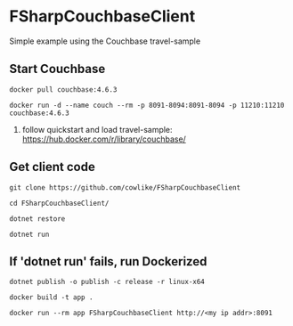 # FSharpCouchbaseClient
Simple example using the Couchbase travel-sample

## Start Couchbase
    docker pull couchbase:4.6.3

    docker run -d --name couch --rm -p 8091-8094:8091-8094 -p 11210:11210 couchbase:4.6.3

1. follow quickstart and load travel-sample: https://hub.docker.com/r/library/couchbase/
    

## Get client code
    git clone https://github.com/cowlike/FSharpCouchbaseClient
    
    cd FSharpCouchbaseClient/
    
    dotnet restore
    
    dotnet run

## If 'dotnet run' fails, run Dockerized
    dotnet publish -o publish -c release -r linux-x64
    
    docker build -t app .
    
    docker run --rm app FSharpCouchbaseClient http://<my ip addr>:8091
